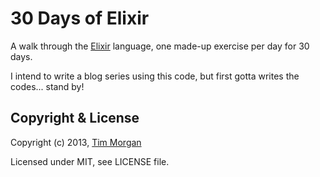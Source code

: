 # 30 Days of Elixir

A walk through the [Elixir](http://elixir-lang.org/) language, one made-up exercise per day for 30 days.

I intend to write a blog series using this code, but first gotta writes the codes... stand by!

## Copyright & License

Copyright (c) 2013, [Tim Morgan](http://timmorgan.org)

Licensed under MIT, see LICENSE file.
